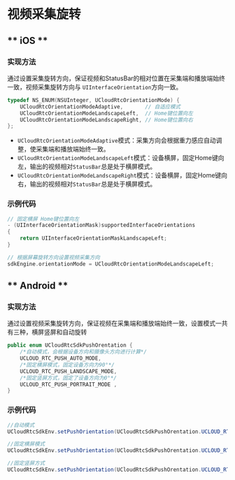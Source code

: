 # 视频采集旋转


<!-- tabs:start -->

## ** iOS **

### 实现方法

通过设置采集旋转方向，保证视频和StatusBar的相对位置在采集端和播放端始终一致，视频采集旋转方向与 `UIInterfaceOrientation`方向一致。

```objectivec
typedef NS_ENUM(NSUInteger, UCloudRtcOrientationMode) {
    UCloudRtcOrientationModeAdaptive,       // 自适应模式
    UCloudRtcOrientationModeLandscapeLeft,  // Home键位置向左
    UCloudRtcOrientationModeLandscapeRight, // Home键位置向右
};
```

- `UCloudRtcOrientationModeAdaptive`模式：采集方向会根据重力感应自动调整，使采集端和播放端始终一致。
- `UCloudRtcOrientationModeLandscapeLeft`模式：设备横屏，固定Home键向左，输出的视频相对`StatusBar`总是处于横屏模式。
- `UCloudRtcOrientationModeLandscapeRight`模式：设备横屏，固定Home键向右，输出的视频相对`StatusBar`总是处于横屏模式。

### 示例代码

```objectivec
// 固定横屏 Home键位置向左
- (UIInterfaceOrientationMask)supportedInterfaceOrientations
{
    return UIInterfaceOrientationMaskLandscapeLeft;
}
```

``` objectivec
// 根据屏幕旋转方向设置视频采集方向
sdkEngine.orientationMode = UCloudRtcOrientationModeLandscapeLeft;
```


## ** Android **

### 实现方法

通过设置视频采集旋转方向，保证视频在采集端和播放端始终一致，设置模式一共有三种，横屏竖屏和自动旋转

```java
public enum UCloudRtcSdkPushOrentation {
    /*自动模式，会根据设备方向和摄像头方向进行计算*/
    UCLOUD_RTC_PUSH_AUTO_MODE,
    /*固定横屏模式，固定设备方向为90°*/
    UCLOUD_RTC_PUSH_LANDSCAPE_MODE,
    /*固定竖屏方式，固定了设备方向为0°*/
    UCLOUD_RTC_PUSH_PORTRAIT_MODE ,
}
```

### 示例代码

```java
//自动模式
UCloudRtcSdkEnv.setPushOrientation(UCloudRtcSdkPushOrentation.UCLOUD_RTC_PUSH_AUTO_MODE);

//固定横屏模式
UCloudRtcSdkEnv.setPushOrientation(UCloudRtcSdkPushOrentation.UCLOUD_RTC_PUSH_LANDSCAPE_MODE);

//固定竖屏方式
UCloudRtcSdkEnv.setPushOrientation(UCloudRtcSdkPushOrentation.UCLOUD_RTC_PUSH_PORTRAIT_MODE);
```

<!-- tabs:end -->
